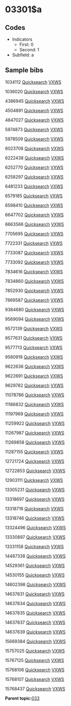 # 03301$a

## Codes

-   Indicators
    -   First: 0
    -   Second: 1
-   Subfield: a

## Sample bibs

1034112 [Quicksearch](https://search.library.yale.edu/catalog/1034112) [VXWS](http://prodorbis.library.yale.edu:7014/vxws/GetHoldingsService?bibId=1034112)

1036020 [Quicksearch](https://search.library.yale.edu/catalog/1036020) [VXWS](http://prodorbis.library.yale.edu:7014/vxws/GetHoldingsService?bibId=1036020)

4386945 [Quicksearch](https://search.library.yale.edu/catalog/4386945) [VXWS](http://prodorbis.library.yale.edu:7014/vxws/GetHoldingsService?bibId=4386945)

4504891 [Quicksearch](https://search.library.yale.edu/catalog/4504891) [VXWS](http://prodorbis.library.yale.edu:7014/vxws/GetHoldingsService?bibId=4504891)

4847027 [Quicksearch](https://search.library.yale.edu/catalog/4847027) [VXWS](http://prodorbis.library.yale.edu:7014/vxws/GetHoldingsService?bibId=4847027)

5974873 [Quicksearch](https://search.library.yale.edu/catalog/5974873) [VXWS](http://prodorbis.library.yale.edu:7014/vxws/GetHoldingsService?bibId=5974873)

5978509 [Quicksearch](https://search.library.yale.edu/catalog/5978509) [VXWS](http://prodorbis.library.yale.edu:7014/vxws/GetHoldingsService?bibId=5978509)

6023708 [Quicksearch](https://search.library.yale.edu/catalog/6023708) [VXWS](http://prodorbis.library.yale.edu:7014/vxws/GetHoldingsService?bibId=6023708)

6222438 [Quicksearch](https://search.library.yale.edu/catalog/6222438) [VXWS](http://prodorbis.library.yale.edu:7014/vxws/GetHoldingsService?bibId=6222438)

6252770 [Quicksearch](https://search.library.yale.edu/catalog/6252770) [VXWS](http://prodorbis.library.yale.edu:7014/vxws/GetHoldingsService?bibId=6252770)

6258297 [Quicksearch](https://search.library.yale.edu/catalog/6258297) [VXWS](http://prodorbis.library.yale.edu:7014/vxws/GetHoldingsService?bibId=6258297)

6481233 [Quicksearch](https://search.library.yale.edu/catalog/6481233) [VXWS](http://prodorbis.library.yale.edu:7014/vxws/GetHoldingsService?bibId=6481233)

6579185 [Quicksearch](https://search.library.yale.edu/catalog/6579185) [VXWS](http://prodorbis.library.yale.edu:7014/vxws/GetHoldingsService?bibId=6579185)

6598410 [Quicksearch](https://search.library.yale.edu/catalog/6598410) [VXWS](http://prodorbis.library.yale.edu:7014/vxws/GetHoldingsService?bibId=6598410)

6647702 [Quicksearch](https://search.library.yale.edu/catalog/6647702) [VXWS](http://prodorbis.library.yale.edu:7014/vxws/GetHoldingsService?bibId=6647702)

6663566 [Quicksearch](https://search.library.yale.edu/catalog/6663566) [VXWS](http://prodorbis.library.yale.edu:7014/vxws/GetHoldingsService?bibId=6663566)

7705695 [Quicksearch](https://search.library.yale.edu/catalog/7705695) [VXWS](http://prodorbis.library.yale.edu:7014/vxws/GetHoldingsService?bibId=7705695)

7722331 [Quicksearch](https://search.library.yale.edu/catalog/7722331) [VXWS](http://prodorbis.library.yale.edu:7014/vxws/GetHoldingsService?bibId=7722331)

7733087 [Quicksearch](https://search.library.yale.edu/catalog/7733087) [VXWS](http://prodorbis.library.yale.edu:7014/vxws/GetHoldingsService?bibId=7733087)

7733092 [Quicksearch](https://search.library.yale.edu/catalog/7733092) [VXWS](http://prodorbis.library.yale.edu:7014/vxws/GetHoldingsService?bibId=7733092)

7834616 [Quicksearch](https://search.library.yale.edu/catalog/7834616) [VXWS](http://prodorbis.library.yale.edu:7014/vxws/GetHoldingsService?bibId=7834616)

7834860 [Quicksearch](https://search.library.yale.edu/catalog/7834860) [VXWS](http://prodorbis.library.yale.edu:7014/vxws/GetHoldingsService?bibId=7834860)

7852930 [Quicksearch](https://search.library.yale.edu/catalog/7852930) [VXWS](http://prodorbis.library.yale.edu:7014/vxws/GetHoldingsService?bibId=7852930)

7869587 [Quicksearch](https://search.library.yale.edu/catalog/7869587) [VXWS](http://prodorbis.library.yale.edu:7014/vxws/GetHoldingsService?bibId=7869587)

9384680 [Quicksearch](https://search.library.yale.edu/catalog/9384680) [VXWS](http://prodorbis.library.yale.edu:7014/vxws/GetHoldingsService?bibId=9384680)

9569094 [Quicksearch](https://search.library.yale.edu/catalog/9569094) [VXWS](http://prodorbis.library.yale.edu:7014/vxws/GetHoldingsService?bibId=9569094)

9572139 [Quicksearch](https://search.library.yale.edu/catalog/9572139) [VXWS](http://prodorbis.library.yale.edu:7014/vxws/GetHoldingsService?bibId=9572139)

9577631 [Quicksearch](https://search.library.yale.edu/catalog/9577631) [VXWS](http://prodorbis.library.yale.edu:7014/vxws/GetHoldingsService?bibId=9577631)

9577713 [Quicksearch](https://search.library.yale.edu/catalog/9577713) [VXWS](http://prodorbis.library.yale.edu:7014/vxws/GetHoldingsService?bibId=9577713)

9580919 [Quicksearch](https://search.library.yale.edu/catalog/9580919) [VXWS](http://prodorbis.library.yale.edu:7014/vxws/GetHoldingsService?bibId=9580919)

9622636 [Quicksearch](https://search.library.yale.edu/catalog/9622636) [VXWS](http://prodorbis.library.yale.edu:7014/vxws/GetHoldingsService?bibId=9622636)

9622691 [Quicksearch](https://search.library.yale.edu/catalog/9622691) [VXWS](http://prodorbis.library.yale.edu:7014/vxws/GetHoldingsService?bibId=9622691)

9629782 [Quicksearch](https://search.library.yale.edu/catalog/9629782) [VXWS](http://prodorbis.library.yale.edu:7014/vxws/GetHoldingsService?bibId=9629782)

11078786 [Quicksearch](https://search.library.yale.edu/catalog/11078786) [VXWS](http://prodorbis.library.yale.edu:7014/vxws/GetHoldingsService?bibId=11078786)

11186832 [Quicksearch](https://search.library.yale.edu/catalog/11186832) [VXWS](http://prodorbis.library.yale.edu:7014/vxws/GetHoldingsService?bibId=11186832)

11197969 [Quicksearch](https://search.library.yale.edu/catalog/11197969) [VXWS](http://prodorbis.library.yale.edu:7014/vxws/GetHoldingsService?bibId=11197969)

11259922 [Quicksearch](https://search.library.yale.edu/catalog/11259922) [VXWS](http://prodorbis.library.yale.edu:7014/vxws/GetHoldingsService?bibId=11259922)

11267987 [Quicksearch](https://search.library.yale.edu/catalog/11267987) [VXWS](http://prodorbis.library.yale.edu:7014/vxws/GetHoldingsService?bibId=11267987)

11269858 [Quicksearch](https://search.library.yale.edu/catalog/11269858) [VXWS](http://prodorbis.library.yale.edu:7014/vxws/GetHoldingsService?bibId=11269858)

11287155 [Quicksearch](https://search.library.yale.edu/catalog/11287155) [VXWS](http://prodorbis.library.yale.edu:7014/vxws/GetHoldingsService?bibId=11287155)

12721724 [Quicksearch](https://search.library.yale.edu/catalog/12721724) [VXWS](http://prodorbis.library.yale.edu:7014/vxws/GetHoldingsService?bibId=12721724)

12722853 [Quicksearch](https://search.library.yale.edu/catalog/12722853) [VXWS](http://prodorbis.library.yale.edu:7014/vxws/GetHoldingsService?bibId=12722853)

12903111 [Quicksearch](https://search.library.yale.edu/catalog/12903111) [VXWS](http://prodorbis.library.yale.edu:7014/vxws/GetHoldingsService?bibId=12903111)

13305231 [Quicksearch](https://search.library.yale.edu/catalog/13305231) [VXWS](http://prodorbis.library.yale.edu:7014/vxws/GetHoldingsService?bibId=13305231)

13318697 [Quicksearch](https://search.library.yale.edu/catalog/13318697) [VXWS](http://prodorbis.library.yale.edu:7014/vxws/GetHoldingsService?bibId=13318697)

13318716 [Quicksearch](https://search.library.yale.edu/catalog/13318716) [VXWS](http://prodorbis.library.yale.edu:7014/vxws/GetHoldingsService?bibId=13318716)

13318746 [Quicksearch](https://search.library.yale.edu/catalog/13318746) [VXWS](http://prodorbis.library.yale.edu:7014/vxws/GetHoldingsService?bibId=13318746)

13324496 [Quicksearch](https://search.library.yale.edu/catalog/13324496) [VXWS](http://prodorbis.library.yale.edu:7014/vxws/GetHoldingsService?bibId=13324496)

13330897 [Quicksearch](https://search.library.yale.edu/catalog/13330897) [VXWS](http://prodorbis.library.yale.edu:7014/vxws/GetHoldingsService?bibId=13330897)

13331158 [Quicksearch](https://search.library.yale.edu/catalog/13331158) [VXWS](http://prodorbis.library.yale.edu:7014/vxws/GetHoldingsService?bibId=13331158)

14487338 [Quicksearch](https://search.library.yale.edu/catalog/14487338) [VXWS](http://prodorbis.library.yale.edu:7014/vxws/GetHoldingsService?bibId=14487338)

14529361 [Quicksearch](https://search.library.yale.edu/catalog/14529361) [VXWS](http://prodorbis.library.yale.edu:7014/vxws/GetHoldingsService?bibId=14529361)

14530155 [Quicksearch](https://search.library.yale.edu/catalog/14530155) [VXWS](http://prodorbis.library.yale.edu:7014/vxws/GetHoldingsService?bibId=14530155)

14602398 [Quicksearch](https://search.library.yale.edu/catalog/14602398) [VXWS](http://prodorbis.library.yale.edu:7014/vxws/GetHoldingsService?bibId=14602398)

14637831 [Quicksearch](https://search.library.yale.edu/catalog/14637831) [VXWS](http://prodorbis.library.yale.edu:7014/vxws/GetHoldingsService?bibId=14637831)

14637834 [Quicksearch](https://search.library.yale.edu/catalog/14637834) [VXWS](http://prodorbis.library.yale.edu:7014/vxws/GetHoldingsService?bibId=14637834)

14637835 [Quicksearch](https://search.library.yale.edu/catalog/14637835) [VXWS](http://prodorbis.library.yale.edu:7014/vxws/GetHoldingsService?bibId=14637835)

14637837 [Quicksearch](https://search.library.yale.edu/catalog/14637837) [VXWS](http://prodorbis.library.yale.edu:7014/vxws/GetHoldingsService?bibId=14637837)

14637839 [Quicksearch](https://search.library.yale.edu/catalog/14637839) [VXWS](http://prodorbis.library.yale.edu:7014/vxws/GetHoldingsService?bibId=14637839)

15669384 [Quicksearch](https://search.library.yale.edu/catalog/15669384) [VXWS](http://prodorbis.library.yale.edu:7014/vxws/GetHoldingsService?bibId=15669384)

15757025 [Quicksearch](https://search.library.yale.edu/catalog/15757025) [VXWS](http://prodorbis.library.yale.edu:7014/vxws/GetHoldingsService?bibId=15757025)

15767125 [Quicksearch](https://search.library.yale.edu/catalog/15767125) [VXWS](http://prodorbis.library.yale.edu:7014/vxws/GetHoldingsService?bibId=15767125)

15768106 [Quicksearch](https://search.library.yale.edu/catalog/15768106) [VXWS](http://prodorbis.library.yale.edu:7014/vxws/GetHoldingsService?bibId=15768106)

15768107 [Quicksearch](https://search.library.yale.edu/catalog/15768107) [VXWS](http://prodorbis.library.yale.edu:7014/vxws/GetHoldingsService?bibId=15768107)

15768437 [Quicksearch](https://search.library.yale.edu/catalog/15768437) [VXWS](http://prodorbis.library.yale.edu:7014/vxws/GetHoldingsService?bibId=15768437)

**Parent topic:**[033](../../tags/033/033.md)


